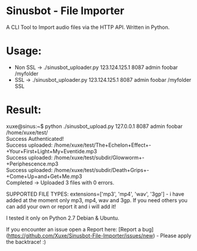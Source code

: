 # Sinusbot - File Importer
A CLI Tool to Import audio files via the HTTP API. Written in Python.

# Usage:

- Non SSL -> ./sinusbot_uploader.py 123.124.125.1 8087 admin foobar /myfolder
- SSL -> ./sinusbot_uploader.py 123.124.125.1 8087 admin foobar /myfolder SSL

# Result:

xuxe@sinus:~$ python ./sinusbot_upload.py 127.0.0.1 8087 admin foobar /home/xuxe/test/ </br>
Success Authenticated! </br>
Success uploaded: /home/xuxe/test/The+Echelon+Effect+-+Your+First+Light+My+Eventide.mp3 </br>
Success uploaded: /home/xuxe/test/subdir/Glowworm+-+Periphescence.mp3 </br>
Success uploaded: /home/xuxe/test/subdir/Death+Grips+-+Come+Up+and+Get+Me.mp3 </br>
Completed -> Uploaded 3 files with 0 errors. </br>



SUPPORTED FILE TYPES: extensions=['mp3', 'mp4', 'wav', '3gp'] - i have added at the moment only mp3, mp4, wav and 3gp. If you need others you can add your own or report it and i will add it! 

I tested it only on Python 2.7 Debian & Ubuntu. 

If you encounter an issue open a Report here: [Report a bug] (https://github.com/Xuxe/Sinusbot-File-Importer/issues/new) - Please apply the backtrace! :)
